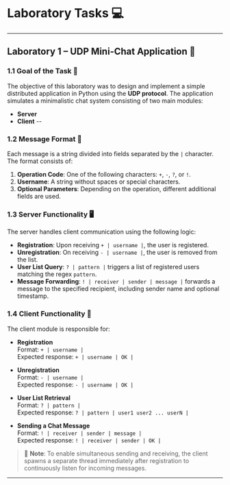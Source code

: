 # Laboratory Tasks 💻

---

## Laboratory 1 – UDP Mini-Chat Application 💬

### 1.1 Goal of the Task 🎯  
The objective of this laboratory was to design and implement a simple distributed application in Python using the **UDP protocol**. The application simulates a minimalistic chat system consisting of two main modules:
- **Server**
- **Client**
--
### 1.2 Message Format 🧾  
Each message is a string divided into fields separated by the `|` character. The format consists of:
1. **Operation Code**: One of the following characters: `+`, `-`, `?`, or `!`.
2. **Username**: A string without spaces or special characters.
3. **Optional Parameters**: Depending on the operation, different additional fields are used.

### 1.3 Server Functionality 🖥️  
The server handles client communication using the following logic:
- **Registration**: Upon receiving `+ | username |`, the user is registered.
- **Unregistration**: On receiving `- | username |`, the user is removed from the list.
- **User List Query**: `? | pattern |` triggers a list of registered users matching the regex `pattern`.
- **Message Forwarding**: `! | receiver | sender | message |` forwards a message to the specified recipient, including sender name and optional timestamp.

### 1.4 Client Functionality 👤  
The client module is responsible for:
- **Registration**  
  Format: `+ | username |`  
  Expected response: `+ | username | OK |`

- **Unregistration**  
  Format: `- | username |`  
  Expected response: `- | username | OK |`

- **User List Retrieval**  
  Format: `? | pattern |`  
  Expected response: `? | pattern | user1 user2 ... userN |`

- **Sending a Chat Message**  
  Format: `! | receiver | sender | message |`  
  Expected response: `! | receiver | sender | OK |`

> 🧠 **Note**: To enable simultaneous sending and receiving, the client spawns a separate thread immediately after registration to continuously listen for incoming messages.

---
